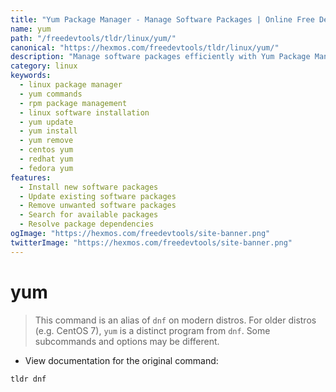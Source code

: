 ```yaml
---
title: "Yum Package Manager - Manage Software Packages | Online Free DevTools by Hexmos"
name: yum
path: "/freedevtools/tldr/linux/yum/"
canonical: "https://hexmos.com/freedevtools/tldr/linux/yum/"
description: "Manage software packages efficiently with Yum Package Manager. Install, update, remove, and query packages on Linux systems. Free online tool, no registration required."
category: linux
keywords:
  - linux package manager
  - yum commands
  - rpm package management
  - linux software installation
  - yum update
  - yum install
  - yum remove
  - centos yum
  - redhat yum
  - fedora yum
features:
  - Install new software packages
  - Update existing software packages
  - Remove unwanted software packages
  - Search for available packages
  - Resolve package dependencies
ogImage: "https://hexmos.com/freedevtools/site-banner.png"
twitterImage: "https://hexmos.com/freedevtools/site-banner.png"
---
```


# yum

> This command is an alias of `dnf` on modern distros.
> For older distros (e.g. CentOS 7), `yum` is a distinct program from `dnf`. Some subcommands and options may be different.

- View documentation for the original command:

`tldr dnf`
